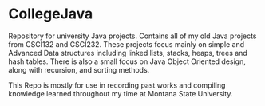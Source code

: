 # CollegeJava
Repository for university Java projects.
Contains all of my old Java projects from CSCI132 and CSCI232. These projects focus mainly on simple and Advanced Data structures including linked lists, stacks, heaps, trees and hash tables. There is also a small focus on Java Object Oriented design, along with recursion, and sorting methods. 

This Repo is mostly for use in recording past works and compiling knowledge learned throughout my time at Montana State University. 
